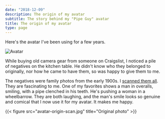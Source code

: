 ```yaml
---
date: "2018-12-09"
description: The origin of my avatar
subtitle: The story behind my "Pipe Guy" avatar
title: The origin of my avatar
type: page
---
```


Here's the avatar I've been using for a few years.

![Avatar](avatar-193.jpg)

While buying old camera gear from someone on Craigslist, I noticed a pile of negatives on the kitchen table. He didn't know who they belonged to originally, nor how he came to have them, so was happy to give them to me.

The negatives were family photos from the early 1900s. I [scanned them all](https://www.flickr.com/photos/jbaty/albums/72157698585600360). They are fascinating to me. One of my favorites shows a man in overalls, smiling, with a pipe clenched in his teeth. He's pushing a woman in a wheelbarrow. They are both laughing, and the man's smile looks so genuine and comical that I now use it for my avatar. It makes me happy.

{{< figure src="avatar-origin-scan.jpg" title="Original photo" >}}
